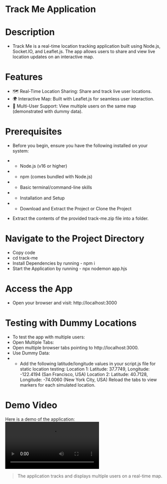 # Track Me Application

# Description
- Track Me is a real-time location tracking application built using Node.js, Socket.IO, and Leaflet.js. The app allows users to share and view live location updates on an interactive map.

# Features
- 🗺️ Real-Time Location Sharing: Share and track live user locations.
- 🌍 Interactive Map: Built with Leaflet.js for seamless user interaction.
- 👥 Multi-User Support: View multiple users on the same map (demonstrated with dummy data).

# Prerequisites
- Before you begin, ensure you have the following installed on your system:
- - Node.js (v16 or higher)
- - npm (comes bundled with Node.js)
- - Basic terminal/command-line skills
- - Installation and Setup
- - Download and Extract the Project or Clone the Project

- Extract the contents of the provided track-me.zip file into a folder.

# Navigate to the Project Directory
- Copy code
- cd track-me
- Install Dependencies by running - npm i
- Start the Application by running -  npx nodemon app.hjs

# Access the App
- Open your browser and visit: http://localhost:3000

# Testing with Dummy Locations
- To test the app with multiple users:
- Open Multiple Tabs:
- Open multiple browser tabs pointing to http://localhost:3000.
- Use Dummy Data:
- - Add the following latitude/longitude values in your script.js file for static location testing:
        Location 1:
        Latitude: 37.7749, Longitude: -122.4194 (San Francisco, USA)
        Location 2:
        Latitude: 40.7128, Longitude: -74.0060 (New York City, USA)
        Reload the tabs to view markers for each simulated location.

# Demo Video
Here is a demo of the application:
![Track Me Demo](/public/Track-me.mp4)

> The application tracks and displays multiple users on a real-time map.

